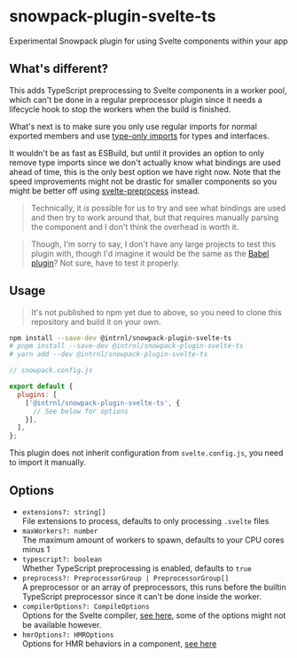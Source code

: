 # snowpack-plugin-svelte-ts

Experimental Snowpack plugin for using Svelte components within your app

## What's different?

This adds TypeScript preprocessing to Svelte components in a worker pool,
which can't be done in a regular preprocessor plugin since it needs a lifecycle
hook to stop the workers when the build is finished.

What's next is to make sure you only use regular imports for normal exported
members and use [type-only imports][1] for types and interfaces.

It wouldn't be as fast as ESBuild, but until it provides an option to only
remove type imports since we don't actually know what bindings are used ahead
of time, this is the only best option we have right now. Note that the speed
improvements might not be drastic for smaller components so you might be better
off using [svelte-preprocess][2] instead.

> Technically, it *is* possible for us to try and see what bindings are used and
> then try to work around that, but that requires manually parsing the component
> and I don't think the overhead is worth it.

> Though, I'm sorry to say, I don't have any large projects to test this plugin
> with, though I'd imagine it would be the same as the [Babel plugin][5]?
> Not sure, have to test it properly.

## Usage

> It's not published to npm yet due to above, so you need to clone this
> repository and build it on your own.

```sh
npm install --save-dev @intrnl/snowpack-plugin-svelte-ts
# pnpm install --save-dev @intrnl/snowpack-plugin-svelte-ts
# yarn add --dev @intrnl/snowpack-plugin-svelte-ts
```

```js
// snowpack.config.js

export default {
  plugins: [
    ['@intrnl/snowpack-plugin-svelte-ts', {
      // See below for options
    }],
  ],
};
```

This plugin does not inherit configuration from `svelte.config.js`, you need to
import it manually.

## Options

- `extensions?: string[]`  
  File extensions to process, defaults to only processing `.svelte` files
- `maxWorkers?: number`  
  The maximum amount of workers to spawn, defaults to your CPU cores minus 1
- `typescript?: boolean`  
  Whether TypeScript preprocessing is enabled, defaults to `true`
- `preprocess?: PreprocessorGroup | PreprocessorGroup[]`  
  A preprocessor or an array of preprocessors, this runs before the builtin
  TypeScript preprocessor since it can't be done inside the worker.
- `compilerOptions?: CompileOptions`  
  Options for the Svelte compiler, [see here][3], some of the options might not
  be available however.
- `hmrOptions?: HMROptions`  
  Options for HMR behaviors in a component, [see here][4]


[1]: https://www.typescriptlang.org/docs/handbook/release-notes/typescript-3-8.html#type-only-imports-and-export
[2]: https://npm.im/svelte-preprocess
[3]: https://svelte.dev/docs#svelte_compile
[4]: https://github.com/rixo/svelte-hmr#options
[5]: https://github.com/snowpackjs/snowpack/tree/main/plugins/plugin-babel
